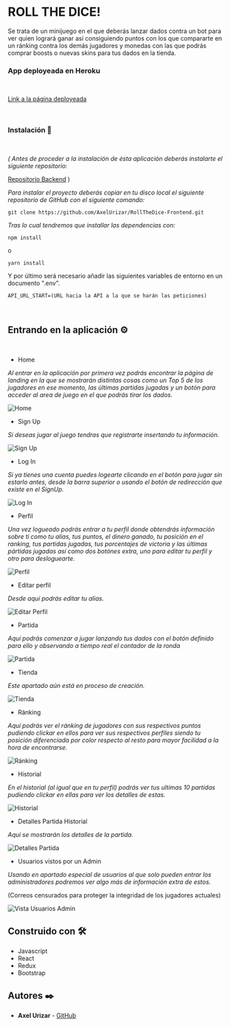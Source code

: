 # ROLL THE DICE!

Se trata de un minijuego en el que deberás lanzar dados contra un bot para ver quien logrará ganar así consiguiendo puntos con los que compararte en un ránking contra los demás jugadores y monedas con las que podrás comprar boosts o nuevas skins para tus dados en la tienda.

### App deployeada en Heroku
<br/>

[Link a la página deployeada](https://axelurizar.github.io/RollTheDice-Frontend)

<br>

### Instalación 🔧

<br/>

_( Antes de proceder a la instalación de ésta aplicación deberás instalarte el siguiente repositorio:_

[Repositorio Backend](https://github.com/AxelUrizar/RollTheDice-Backend.git) )

_Para instalar el proyecto deberás copiar en tu disco local el siguiente repositorio de GitHub con el siguiente comando:_

```
git clone https://github.com/AxelUrizar/RollTheDice-Frontend.git
```

_Tras lo cual tendremos que installar las dependencias con:_

```
npm install
```
o

```
yarn install
```

Y por último será necesario añadir las siguientes variables de entorno en un documento ".env".

```
API_URL_START=(URL hacia la API a la que se harán las peticiones)
```
<br/>

## Entrando en la aplicación ⚙️
<br/>

* Home

_Al entrar en la aplicación por primera vez podrás encontrar la página de landing en la que se mostrarán distintas cosas como un Top 5 de los jugadores en ese momento, las últimas partidas jugadas y un botón para acceder al area de juego en el que podrás tirar los dados._

![Home](./src/img/readme/home.PNG)

* Sign Up

_Si deseas jugar al juego tendras que registrarte insertando tu información._

![Sign Up](./src/img/readme/signUp.PNG)

* Log In

_Si ya tienes una cuenta puedes logearte clicando en el botón para jugar sin estarlo antes, desde la barra superior o usando el botón de redirección que existe en el SignUp._

![Log In](./src/img/readme/logIn.PNG)

* Perfil

_Una vez logueado podrás entrar a tu perfil donde obtendrás información sobre ti como tu alias, tus puntos, el dinero ganado, tu posición en el ranking, tus partidas jugadas, tus porcentajes de victoria y las últimas pártidas jugadas así como dos botónes extra, uno para editar tu perfil y otro para desloguearte._

![Perfil](./src/img/readme/perfil.PNG)

* Editar perfil

_Desde aquí podrás editar tu alias._

![Editar Perfil](./src/img/readme/editPerfil.PNG)

* Partida

_Aquí podrás comenzar a jugar lanzando tus dados con el botón definido para ello y observando a tiempo real el contador de la ronda_

![Partida](./src/img/readme/partida.PNG)

* Tienda

_Este apartado aún está en proceso de creación._

![Tienda](./src/img/readme/tienda.PNG)

* Ránking

_Aquí podrás ver el ránking de jugadores con sus respectivos puntos pudiendo clickar en ellos para ver sus respectivos perfiles siendo tu posición diferenciada por color respecto al resto para mayor facilidad a la hora de encontrarse._

![Ránking](./src/img/readme/ranking.PNG)

* Historial

_En el historial (al igual que en tu perfil) podrás ver tus ultimas 10 partidas pudiendo clickar en ellas para ver los detalles de estas._

![Historial](./src/img/readme/historial.PNG)

* Detalles Partida Historial

_Aquí se mostrarán los detalles de la partida._

![Detalles Partida](./src/img/readme/detallesPartida.PNG)

* Usuarios vistos por un Admin

_Usando en apartado especial de usuarios al que solo pueden entrar los administradores podremos ver algo más de información extra de estos._

(Correos censurados para proteger la integridad de los jugadores actuales)

![Vista Usuarios Admin](./src/img/readme/usersAdmin.PNG)

## Construido con 🛠️

* Javascript
* React
* Redux
* Bootstrap

## Autores ✒️

* **Axel Urizar** - [GitHub](https://github.com/AxelUrizar)

